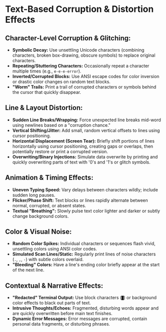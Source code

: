 # Text-Based Corruption & Distortion Effects

## Character-Level Corruption & Glitching:

* **Symbolic Decay:** Use unsettling Unicode characters (combining characters, broken box-drawing, obscure symbols) to replace original characters.
* **Repeating/Stuttering Characters:** Occasionally repeat a character multiple times (e.g., `e-e-e-error`).
* **Inverted/Corrupted Blocks:** Use ANSI escape codes for color inversion or drastic color changes on random text blocks.
* **"Worm" Trails:** Print a trail of corrupted characters or symbols behind the cursor that quickly disappear.

## Line & Layout Distortion:

* **Sudden Line Breaks/Wrapping:** Force unexpected line breaks mid-word using newlines based on a "corruption chance."
* **Vertical Shifting/Jitter:** Add small, random vertical offsets to lines using cursor positioning.
* **Horizontal Displacement (Screen Tear):** Briefly shift portions of lines horizontally using cursor positioning, creating gaps or overlaps, then potentially restore or print a corrupted version.
* **Overwriting/Binary Injections:** Simulate data overwrite by printing and quickly overwriting parts of text with '0's and '1's or glitch symbols.

## Animation & Timing Effects:

* **Uneven Typing Speed:** Vary delays between characters wildly; include sudden long pauses.
* **Flicker/Phase Shift:** Text blocks or lines rapidly alternate between normal, corrupted, or absent states.
* **Textual "Breathing":** Slowly pulse text color lighter and darker or subtly change background colors.

## Color & Visual Noise:

* **Random Color Spikes:** Individual characters or sequences flash vivid, unsettling colors using ANSI color codes.
* **Simulated Scan Lines/Static:** Regularly print lines of noise characters (`.`, `,`, `-`) with subtle colors overlaid.
* **"Bleeding" Colors:** Have a line's ending color briefly appear at the start of the next line.

## Contextual & Narrative Effects:

* **"Redacted" Terminal Output:** Use block characters (`█`) or background color effects to black out parts of text.
* **Intrusive Thoughts/Echoes:** Fragmented, disturbing words appear and are quickly overwritten before main text finishes.
* **Dynamic Error Messages:** Error messages are corrupted, contain personal data fragments, or disturbing phrases.
